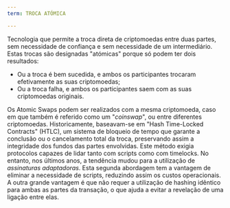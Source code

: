 ```yaml
---
term: TROCA ATÓMICA

---
```

Tecnologia que permite a troca direta de criptomoedas entre duas partes, sem necessidade de confiança e sem necessidade de um intermediário. Estas trocas são designadas "atómicas" porque só podem ter dois resultados:


- Ou a troca é bem sucedida, e ambos os participantes trocaram efetivamente as suas criptomoedas;
- Ou a troca falha, e ambos os participantes saem com as suas criptomoedas originais.

Os Atomic Swaps podem ser realizados com a mesma criptomoeda, caso em que também é referido como um "*coinswap*", ou entre diferentes criptomoedas. Historicamente, baseavam-se em "Hash Time-Locked Contracts" (HTLC), um sistema de bloqueio de tempo que garante a conclusão ou o cancelamento total da troca, preservando assim a integridade dos fundos das partes envolvidas. Este método exigia protocolos capazes de lidar tanto com scripts como com timelocks. No entanto, nos últimos anos, a tendência mudou para a utilização de *assinaturas adaptadoras*. Esta segunda abordagem tem a vantagem de eliminar a necessidade de scripts, reduzindo assim os custos operacionais. A outra grande vantagem é que não requer a utilização de hashing idêntico para ambas as partes da transação, o que ajuda a evitar a revelação de uma ligação entre elas.
